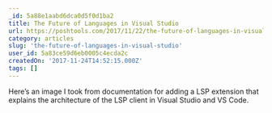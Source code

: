 ```yaml
---
_id: 5a88e1aabd6dca0d5f0d1ba2
title: The Future of Languages in Visual Studio
url: https://poshtools.com/2017/11/22/the-future-of-languages-in-visual-studio/
category: articles
slug: 'the-future-of-languages-in-visual-studio'
user_id: 5a83ce59d6eb0005c4ecda2c
createdOn: '2017-11-24T14:52:15.000Z'
tags: []
---
```


Here’s an image I took from documentation for adding a LSP extension that explains the architecture of the LSP client in Visual Studio and VS Code.


